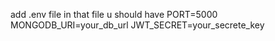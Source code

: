 add .env file in that file u should have
PORT=5000
MONGODB_URI=your_db_url
JWT_SECRET=your_secrete_key
